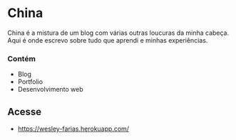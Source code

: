 # China
China é a mistura de um blog com várias outras loucuras da minha cabeça. Aqui é onde escrevo sobre tudo que aprendi e minhas experiências.
### Contém
- Blog
- Portfolio
- Desenvolvimento web

## Acesse
- https://wesley-farias.herokuapp.com/
